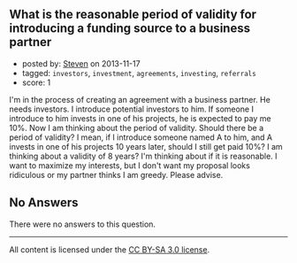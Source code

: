## What is the reasonable period of validity for introducing a funding source to a business partner

- posted by: [Steven](https://stackexchange.com/users/-1/2233-steven) on 2013-11-17
- tagged: `investors`, `investment`, `agreements`, `investing`, `referrals`
- score: 1

<p>I'm in the process of creating an agreement with a business partner. He needs investors. I introduce potential investors to him. If someone I introduce to him invests in one of his projects, he is expected to pay me 10%. Now I am thinking about the  period of validity. Should there be a period of validity? I mean, if I introduce someone named A to him, and A invests in one of his projects 10 years later, should I still get paid 10%? I am thinking about a validity of 8 years? I'm thinking about if it is reasonable. I want to maximize my interests, but I don't want my proposal looks ridiculous or my partner thinks I am greedy. Please advise.</p>


## No Answers

There were no answers to this question.


---

All content is licensed under the [CC BY-SA 3.0 license](https://creativecommons.org/licenses/by-sa/3.0/).
